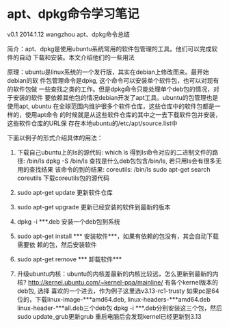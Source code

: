 apt、dpkg命令学习笔记
=====================

v0.1 2014.1.12 wangzhou apt、dpkg命令总结

简介：apt、dpkg是使用ubuntu系统常用的软件包管理的工具。他们可以完成软件的自动
      下载和安装。本文介绍他们的一些用法

原理：ubuntu是linux系统的一个发行版，其实在debian上修改而来。最开始debian的软
      件包管理命令是dpkg, 这个命令可以安装单个软件包，也可以对现有的软件包做
      一些查找之类的工作。但是dpkg命令只能处理单个deb包的情况，对于安装的软件
      要依赖其他包的情况debian开发了apt工具。ubuntu的包管理也是使用apt, ubuntu
      在全球范围内维护很多个软件仓库，这些仓库中的软件包都是一样的，使用apt命令
      的时候就是从这些软件仓库的其中之一去下载软件包并安装，这些软件仓库的URL保
      存在本地ubuntu的/etc/apt/source.list中
	  
下面以例子的形式介绍具体的用法：

1. 下载自己ubuntu上的ls的源代码:
   which ls 得到ls命令对应的二进制文件的路径: /bin/ls
   dpkg -S /bin/ls 查找是什么deb包包含/bin/ls, 若只用ls会有很多无用的查找结果
                   该命令的到的结果: coreutils: /bin/ls
   sudo apt-get search coreutils 下载coreutils包的源代码

2. sudo apt-get update 更新软件仓库

3. sudo apt-get upgrade 更新已经安装的软件到最新的版本

4. dpkg -i ***.deb 安装一个deb包到系统

5. sudo apt-get install *** 安装软件***，如果有依赖的包没有，其会自动下载需要依
   赖的包，然后安装软件

6. sudo apt-get remove *** 卸载软件***

7. 升级ubuntu内核：ubuntu的内核差最新的内核比较远，怎么更新到最新的内核?
   http://kernel.ubuntu.com/~kernel-ppa/mainline/ 有各个kernel版本的deb包, 选择
   喜欢的一个进去，作为例子这里选v3.13-rc1-trusty
   如果pc是64位的，下载linux-image-***amd64.deb, linux-headers-***amd64.deb
   linux-header-***all.deb三个deb包
   dpkg -i ***.deb分别安装这三个包，然后sudo update_grub更新grub
   重启电脑后会发现kernel已经更新到3.13



